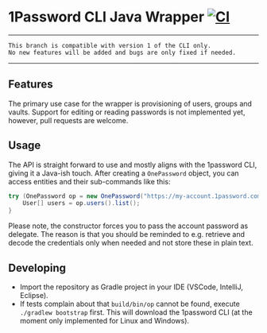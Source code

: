 # 1Password CLI Java Wrapper [![CI](https://github.com/mpdeimos/onepassword-java/workflows/CI/badge.svg)](https://github.com/mpdeimos/onepassword-java/actions)

---

	This branch is compatible with version 1 of the CLI only.
	No new features will be added and bugs are only fixed if needed.

---

## Features

The primary use case for the wrapper is provisioning of users, groups and vaults.
Support for editing or reading passwords is not implemented yet, however, pull requests are welcome.

## Usage

The API is straight forward to use and mostly aligns with the 1password CLI, giving it a Java-ish touch.
After creating a `OnePassword` object, you can access entities and their sub-commands like this:

```java
try (OnePassword op = new OnePassword("https://my-account.1password.com", "me@myaccount.com", "A3-xxx", () -> getMyPasswordSecurely())) {
	User[] users = op.users().list();
}

```

Please note, the constructor forces you to pass the account password as delegate.
The reason is that you should be reminded to e.g. retrieve and decode the credentials only when needed and not store these in plain text.

## Developing

* Import the repository as Gradle project in your IDE (VSCode, IntelliJ, Eclipse).
* If tests complain about that `build/bin/op` cannot be found, execute `./gradlew bootstrap` first. This will download the 1password CLI (at the moment only implemented for Linux and Windows).
